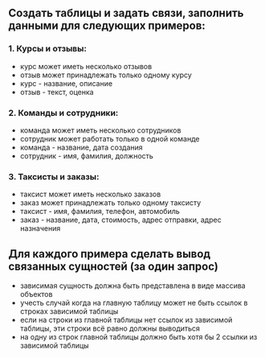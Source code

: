 ## Создать таблицы и задать связи, заполнить данными для следующих примеров:

### 1. Курсы и отзывы:
- курс может иметь несколько отзывов
- отзыв может принадлежать только одному курсу
- курс - название, описание
- отзыв - текст, оценка

### 2. Команды и сотрудники:
- команда может иметь несколько сотрудников
- сотрудник может работать только в одной команде
- команда - название, дата создания
- сотрудник - имя, фамилия, должность

### 3. Таксисты и заказы:
- таксист может иметь несколько заказов
- заказ может принадлежать только одному таксисту
- таксист - имя, фамилия, телефон, автомобиль
- заказ - название, дата, стоимость, адрес отправки, адрес назначения

## Для каждого примера сделать вывод связанных сущностей (за один запрос)
- зависимая сущность должна быть представлена в виде массива объектов
- учесть случай когда на главную таблицу может не быть ссылок в строках зависимой таблицы
- если на строки из главной таблицы нет ссылок из зависимой таблицы, эти строки всё равно должны выводиться
- на одну из строк главной таблицы должно быть хотя бы 2 ссылки из зависимой таблицы

